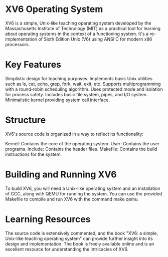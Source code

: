 # XV6 Operating System

XV6 is a simple, Unix-like teaching operating system developed by the Massachusetts Institute of Technology (MIT) as a practical tool for learning about operating systems in the context of a functioning system. It's a re-implementation of Sixth Edition Unix (V6) using ANSI C for modern x86 processors.

# Key Features
Simplistic design for teaching purposes.
Implements basic Unix utilities such as ls, cat, echo, grep, fork, wait, exit, etc.
Supports multiprogramming with a round-robin scheduling algorithm.
Uses protected mode and isolation for process safety.
Includes basic file system, pipes, and I/O system.
Minimalistic kernel providing system call interface.

# Structure
XV6's source code is organized in a way to reflect its functionality:

Kernel: Contains the core of the operating system.
User: Contains the user programs.
Include: Contains the header files.
Makefile: Contains the build instructions for the system.

# Building and Running XV6
To build XV6, you will need a Unix-like operating system and an installation of GCC, along with QEMU for running the system. You can use the provided Makefile to compile and run XV6 with the command make qemu.

# Learning Resources
The source code is extensively commented, and the book "XV6: a simple, Unix-like teaching operating system" can provide further insight into its design and implementation. The book is freely available online and is an excellent resource for understanding the intricacies of XV6.
